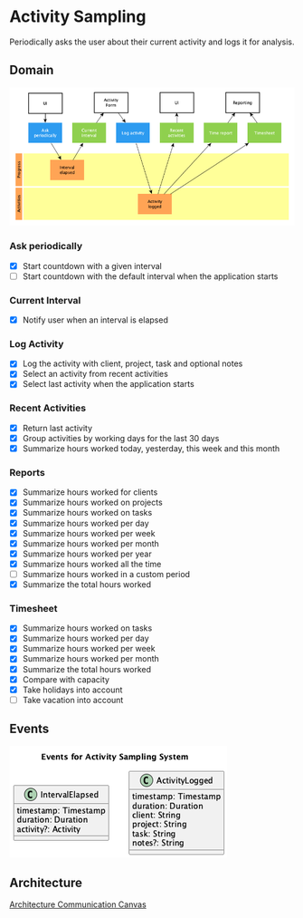 # Activity Sampling

Periodically asks the user about their current activity and logs it for
analysis.

## Domain

![Domain](domain.png)

### Ask periodically

- [x] Start countdown with a given interval
- [ ] Start countdown with the default interval when the application starts

### Current Interval

- [x] Notify user when an interval is elapsed

### Log Activity

- [x] Log the activity with client, project, task and optional notes
- [x] Select an activity from recent activities
- [x] Select last activity when the application starts

### Recent Activities

- [x] Return last activity
- [x] Group activities by working days for the last 30 days
- [x] Summarize hours worked today, yesterday, this week and this month

### Reports

- [x] Summarize hours worked for clients
- [x] Summarize hours worked on projects
- [x] Summarize hours worked on tasks
- [x] Summarize hours worked per day
- [x] Summarize hours worked per week
- [x] Summarize hours worked per month
- [x] Summarize hours worked per year
- [x] Summarize hours worked all the time
- [ ] Summarize hours worked in a custom period
- [x] Summarize the total hours worked

### Timesheet

- [x] Summarize hours worked on tasks
- [x] Summarize hours worked per day
- [x] Summarize hours worked per week
- [x] Summarize hours worked per month
- [x] Summarize the total hours worked
- [x] Compare with capacity
- [x] Take holidays into account
- [ ] Take vacation into account

## Events

![Events](events.png)

## Architecture

[Architecture Communication Canvas](https://html-preview.github.io/?url=https://github.com/falkoschumann/activity-sampling/blob/main/doc/acc.html)
